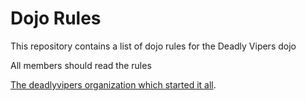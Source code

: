 Dojo Rules
==========

This repository contains a list of dojo rules for the Deadly Vipers dojo

All members should read the rules

[The deadlyvipers organization which started it all](https://github.com/deadlyvipers).

